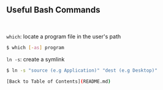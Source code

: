 ## Useful Bash Commands

</br>

`which`: locate a program file in the user's path
```bash
$ which [-as] program
```

`ln -s`: create a symlink
```bash
$ ln -s "source (e.g Application)" "dest (e.g Desktop)"

[Back to Table of Contents](README.md)

